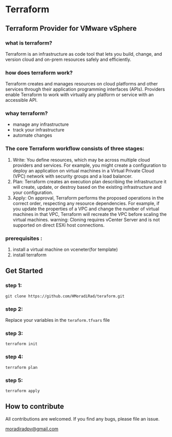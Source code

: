 # Terraform
## Terraform Provider for VMware vSphere


### what is terraform?
Terraform is an infrastructure as code tool that lets you build, change, and version cloud and on-prem resources safely and efficiently.

### how does terraform work?
Terraform creates and manages resources on cloud platforms and other services through their application programming interfaces (APIs). Providers enable Terraform to work with virtually any platform or service with an accessible API.

### whay terraform?
* manage any infrastructure
* track your infrastructure
* automate changes

### The core Terraform workflow consists of three stages:
1. Write: You define resources, which may be across multiple cloud providers and services. For example, you might create a configuration to deploy an application on virtual machines in a Virtual Private Cloud (VPC) network with security groups and a load balancer.
1. Plan: Terraform creates an execution plan describing the infrastructure it will create, update, or destroy based on the existing infrastructure and your configuration.
1. Apply: On approval, Terraform performs the proposed operations in the correct order, respecting any resource dependencies. For example, if you update the properties of a VPC and change the number of virtual machines in that VPC, Terraform will recreate the VPC before scaling the virtual machines.
warning: Cloning requires vCenter Server and is not supported on direct ESXi host connections.

### prerequisites :
1. install a virtual machine on vceneter(for template)
1. install terraform

## Get Started


### step 1:
```
git clone https://github.com/HMoradiRad/teraform.git
```
### step 2:

Replace your variables in the `teraform.tfvars` file

### step 3:
``` 
terraform init
```

### step 4:
```
terraform plan
```

### step 5:
```
terraform apply
```

## How to contribute
All contributions are welcomed. If you find any bugs, please file an issue.

moradiradpv@gmail.com


